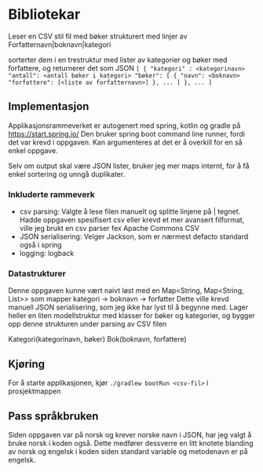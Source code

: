 # Bibliotekar

Leser en CSV stil fil med bøker strukturert med linjer av
Forfatternavn|boknavn|kategori

sorterter dem i en trestruktur med lister av kategorier og bøker med forfattere, og returnerer det som JSON
`[
    {
        "kategori" : <kategorinavn>
        "antall": <antall bøker i kategori>
        "bøker": [
            {
            "navn": <boknavn>
            "forfattere": [<liste av forfatternavn>]
            },
            ...
        ]
    },
    ...
]`


## Implementasjon
Applikasjonsrammeverket er autogenert med spring, kotlin og gradle på https://start.spring.io/
Den bruker spring boot command line runner, fordi det var krevd i oppgaven. 
Kan argumenteres at det er å overkill for en så enkel oppgave.

Selv om output skal være JSON lister, bruker jeg mer maps internt, for å få enkel sortering og unngå duplikater.

### Inkluderte rammeverk
- csv parsing: Valgte å lese filen manuelt og splitte linjene på | tegnet. 
  Hadde oppgaven spesifisert csv eller krevd et mer avansert filformat, ville jeg brukt en csv parser fex Apache Commons CSV
- JSON serialisering: Velger Jackson, som er nærmest defacto standard også i spring
- logging: logback

### Datastrukturer
Denne oppgaven kunne vært naivt løst med en Map<String, Map<String, List<String>>> som mapper kategori -> boknavn -> forfatter
Dette ville krevd manuell JSON serialisering, som jeg ikke har lyst til å begynne med.
Lager heller en liten modellstruktur med klasser for bøker og kategorier, og bygger opp denne strukturen under parsing av CSV filen

Kategori(kategorinavn, bøker)
    Bok(boknavn, forfattere)

## Kjøring
For å starte applikasjonen, kjør `./gradlew bootRun <csv-fil>` i prosjektmappen

## Pass språkbruken
Siden oppgaven var på norsk og krever norske navn i JSON, har jeg valgt å bruke norsk i koden også.
Dette medfører dessverre en litt knotete blanding av norsk og engelsk i koden siden standard variable og metodenavn er på engelsk.